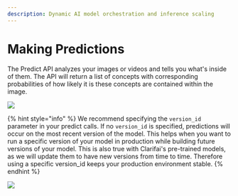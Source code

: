 ```yaml
---
description: Dynamic AI model orchestration and inference scaling
---
```


# Making Predictions

The Predict API analyzes your images or videos and tells you what's inside of them. The API will return a list of concepts with corresponding probabilities of how likely it is these concepts are contained within the image.

![](../../.gitbook/assets/armada.svg)

{% hint style="info" %}
We recommend specifying the `version_id` parameter in your predict calls. If no `version_id` is specified, predictions will occur on the most recent version of the model. This helps when you want to run a specific version of your model in production while building future versions of your model. This is also true with Clarifai's pre-trained models, as we will update them to have new versions from time to time. Therefore using a specific version\_id keeps your production environment stable.
{% endhint %}

![](../../.gitbook/assets/predict%20%282%29%20%282%29%20%281%29.jpg)

